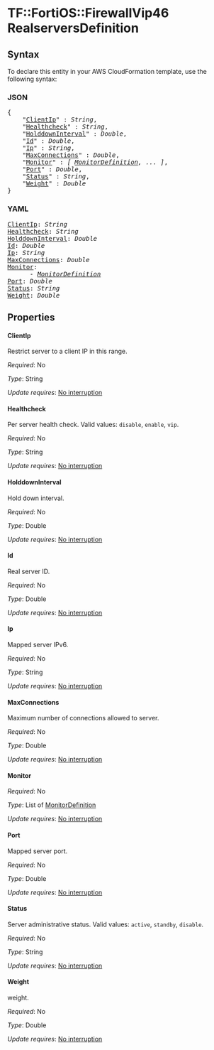 # TF::FortiOS::FirewallVip46 RealserversDefinition

## Syntax

To declare this entity in your AWS CloudFormation template, use the following syntax:

### JSON

<pre>
{
    "<a href="#clientip" title="ClientIp">ClientIp</a>" : <i>String</i>,
    "<a href="#healthcheck" title="Healthcheck">Healthcheck</a>" : <i>String</i>,
    "<a href="#holddowninterval" title="HolddownInterval">HolddownInterval</a>" : <i>Double</i>,
    "<a href="#id" title="Id">Id</a>" : <i>Double</i>,
    "<a href="#ip" title="Ip">Ip</a>" : <i>String</i>,
    "<a href="#maxconnections" title="MaxConnections">MaxConnections</a>" : <i>Double</i>,
    "<a href="#monitor" title="Monitor">Monitor</a>" : <i>[ <a href="monitordefinition.md">MonitorDefinition</a>, ... ]</i>,
    "<a href="#port" title="Port">Port</a>" : <i>Double</i>,
    "<a href="#status" title="Status">Status</a>" : <i>String</i>,
    "<a href="#weight" title="Weight">Weight</a>" : <i>Double</i>
}
</pre>

### YAML

<pre>
<a href="#clientip" title="ClientIp">ClientIp</a>: <i>String</i>
<a href="#healthcheck" title="Healthcheck">Healthcheck</a>: <i>String</i>
<a href="#holddowninterval" title="HolddownInterval">HolddownInterval</a>: <i>Double</i>
<a href="#id" title="Id">Id</a>: <i>Double</i>
<a href="#ip" title="Ip">Ip</a>: <i>String</i>
<a href="#maxconnections" title="MaxConnections">MaxConnections</a>: <i>Double</i>
<a href="#monitor" title="Monitor">Monitor</a>: <i>
      - <a href="monitordefinition.md">MonitorDefinition</a></i>
<a href="#port" title="Port">Port</a>: <i>Double</i>
<a href="#status" title="Status">Status</a>: <i>String</i>
<a href="#weight" title="Weight">Weight</a>: <i>Double</i>
</pre>

## Properties

#### ClientIp

Restrict server to a client IP in this range.

_Required_: No

_Type_: String

_Update requires_: [No interruption](https://docs.aws.amazon.com/AWSCloudFormation/latest/UserGuide/using-cfn-updating-stacks-update-behaviors.html#update-no-interrupt)

#### Healthcheck

Per server health check. Valid values: `disable`, `enable`, `vip`.

_Required_: No

_Type_: String

_Update requires_: [No interruption](https://docs.aws.amazon.com/AWSCloudFormation/latest/UserGuide/using-cfn-updating-stacks-update-behaviors.html#update-no-interrupt)

#### HolddownInterval

Hold down interval.

_Required_: No

_Type_: Double

_Update requires_: [No interruption](https://docs.aws.amazon.com/AWSCloudFormation/latest/UserGuide/using-cfn-updating-stacks-update-behaviors.html#update-no-interrupt)

#### Id

Real server ID.

_Required_: No

_Type_: Double

_Update requires_: [No interruption](https://docs.aws.amazon.com/AWSCloudFormation/latest/UserGuide/using-cfn-updating-stacks-update-behaviors.html#update-no-interrupt)

#### Ip

Mapped server IPv6.

_Required_: No

_Type_: String

_Update requires_: [No interruption](https://docs.aws.amazon.com/AWSCloudFormation/latest/UserGuide/using-cfn-updating-stacks-update-behaviors.html#update-no-interrupt)

#### MaxConnections

Maximum number of connections allowed to server.

_Required_: No

_Type_: Double

_Update requires_: [No interruption](https://docs.aws.amazon.com/AWSCloudFormation/latest/UserGuide/using-cfn-updating-stacks-update-behaviors.html#update-no-interrupt)

#### Monitor

_Required_: No

_Type_: List of <a href="monitordefinition.md">MonitorDefinition</a>

_Update requires_: [No interruption](https://docs.aws.amazon.com/AWSCloudFormation/latest/UserGuide/using-cfn-updating-stacks-update-behaviors.html#update-no-interrupt)

#### Port

Mapped server port.

_Required_: No

_Type_: Double

_Update requires_: [No interruption](https://docs.aws.amazon.com/AWSCloudFormation/latest/UserGuide/using-cfn-updating-stacks-update-behaviors.html#update-no-interrupt)

#### Status

Server administrative status. Valid values: `active`, `standby`, `disable`.

_Required_: No

_Type_: String

_Update requires_: [No interruption](https://docs.aws.amazon.com/AWSCloudFormation/latest/UserGuide/using-cfn-updating-stacks-update-behaviors.html#update-no-interrupt)

#### Weight

weight.

_Required_: No

_Type_: Double

_Update requires_: [No interruption](https://docs.aws.amazon.com/AWSCloudFormation/latest/UserGuide/using-cfn-updating-stacks-update-behaviors.html#update-no-interrupt)

